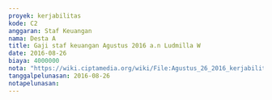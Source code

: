 ```yaml
---
proyek: kerjabilitas
kode: C2
anggaran: Staf Keuangan
nama: Desta A
title: Gaji staf keuangan Agustus 2016 a.n Ludmilla W
date: 2016-08-26
biaya: 4000000
nota: "https://wiki.ciptamedia.org/wiki/File:Agustus_26_2016_kerjabilitas_C2_gaji_staf_keuangan_agustus_ludmilla084.jpg"
tanggalpelunasan: 2016-08-26
notapelunasan:
---
```

